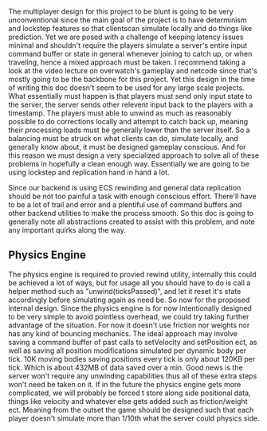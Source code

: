 The multiplayer design for this project to be blunt is going to be very unconventional since the main goal of the project is to have determinism and lockstep features so that clientscan simulate locally and do things like prediction.  Yet we are posed with a challenge of keeping latency issues minimal and shouldn't require the players simulate a server's entire input command buffer or state in general whenever joining to catch up, or when traveling, hence a mixed approach must be taken.  I recommend taking a look at the video lecture on overwatch's gameplay and netcode since that's mostly going to be the backbone for this project.  Yet this design in the time of writing this doc doesn't seem to be used for any large scale projects.  What essentially must happen is that players must send only input state to the server, the server sends other relevent input back to the players with a timestamp.  The players must able to unwind as much as reasonably possible to do corrections locally and attempt to catch back up, meaning their processing loads must be generally lower than the server itself.  So a balancing must be struck on what clients can do, simulate locally, and generally know about, it must be designed gameplay conscious.  And for this reason we must design a very specialized approach to solve all of these problems in hopefully a clean enough way.  Essentially we are going to be using lockstep and replication hand in hand a lot.

Since our backend is using ECS rewinding and general data replication should be not too painful a task with enough conscious effort.  There'll have to be a lot of trail and error and a plentiful use of command buffers and other backend utilities to make the process smooth.  So this doc is going to generally note all abstractions created to assist with this problem, and note any important quirks along the way.

## Physics Engine
The physics engine is required to provied rewind utility, internally this could be achieved a lot of ways, but for usage all you should have to do is call a helper method such as "unwind(ticksPassed)", and let it reset it's state accordingly before simulating again as need be.  So now for the proposed internal design.
Since the physics engine is for now intentionally designed to be very simple to avoid pointless overhead, we could try taking further advantage of the situation.  For now it doesn't use friction nor weights nor has any kind of bouncing mechanics.  The ideal approach may involve saving a command buffer of past calls to setVelocity and setPosition ect, as well as saving all position modifications simulated per dynamic body per tick.  10K moving bodies saving positions every tick is only about 120KB per tick.  Which is about 432MB of data saved over a min.  Good news is the server won't require any unwinding capabilities thus all of these extra steps won't need be taken on it.  If in the future the physics engine gets more complicated, we will probably be forced t store along side positional data, things like velocity and whatever else gets added such as friction/weight ect.  Meaning from the outset the game should be designed such that each player doesn't simulate more than 1/10th what the server could physics side.